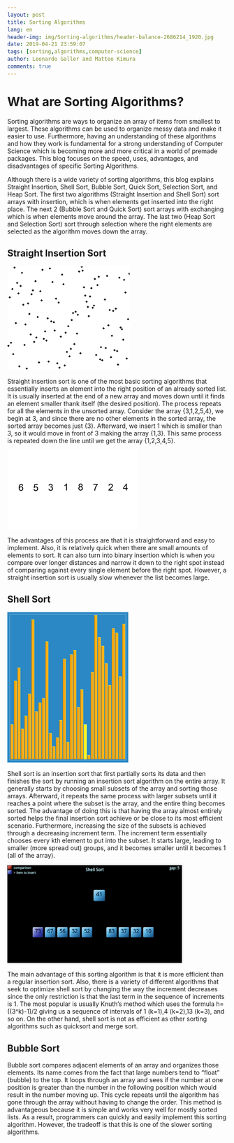 ```yaml
---
layout: post
title: Sorting Algorithms
lang: en
header-img: img/Sorting-algorithms/header-balance-2686214_1920.jpg
date: 2019-04-21 23:59:07
tags: [sorting,algorithms,computer-science]
author: Leonardo Galler and Matteo Kimura
comments: true
---
```

# What are Sorting Algorithms?

Sorting algorithms are ways to organize an array of items from smallest to largest. These algorithms can be used to organize messy data and make it easier to use. Furthermore, having an understanding of these algorithms and how they work is fundamental for a strong understanding of Computer Science which is becoming more and more critical in a world of premade packages. This blog focuses on the speed, uses, advantages, and disadvantages of specific Sorting Algorithms.

Although there is a wide variety of sorting algorithms, this blog explains Straight Insertion, Shell Sort, Bubble Sort, Quick Sort, Selection Sort, and Heap Sort. The first two algorithms (Straight Insertion and Shell Sort) sort arrays with insertion, which is when elements get inserted into the right place. The next 2 (Bubble Sort and Quick Sort) sort arrays with exchanging which is when elements move around the array. The last two (Heap Sort and Selection Sort)  sort through selection where the right elements are selected as the algorithm moves down the array.

## Straight Insertion Sort
![image alt](/img/Sorting-algorithms/Insertion_sort_animation.gif "Straight Insertion")

Straight insertion sort is one of the most basic sorting algorithms that essentially inserts an element into the right position of an already sorted list. It is usually inserted at the end of a new array and moves down until it finds an element smaller thank itself (the desired position). The process repeats for all the elements in the unsorted array. Consider the array {3,1,2,5,4}, we begin at 3, and since there are no other elements in the sorted array, the sorted array becomes just {3}. Afterward, we insert 1 which is smaller than 3, so it would move in front of 3 making the array {1,3}. This same process is repeated down the line until we get the array {1,2,3,4,5}.

![image alt](/img/Sorting-algorithms/Insertion-sort-example-300px.gif "Straight Insertion")

The advantages of this process are that it is straightforward and easy to implement. Also, it is relatively quick when there are small amounts of elements to sort. It can also turn into binary insertion which is when you compare over longer distances and narrow it down to the right spot instead of comparing against every single element before the right spot. However, a straight insertion sort is usually slow whenever the list becomes large.

## Shell Sort
![image alt](/img/Sorting-algorithms/Sorting_shellsort_anim.gif "Shell Sort")

Shell sort is an insertion sort that first partially sorts its data and then finishes the sort by running an insertion sort algorithm on the entire array. It generally starts by choosing small subsets of the array and sorting those arrays. Afterward, it repeats the same process with larger subsets until it reaches a point where the subset is the array, and the entire thing becomes sorted. The advantage of doing this is that having the array almost entirely sorted helps the final insertion sort achieve or be close to its most efficient scenario.
Furthermore, increasing the size of the subsets is achieved through a decreasing increment term. The increment term essentially chooses every kth element to put into the subset. It starts large, leading to smaller (more spread out) groups, and it becomes smaller until it becomes 1 (all of the array).

![image alt](/img/Sorting-algorithms/Shell_Sort_Algorithm.gif "Shell Sort")

The main advantage of this sorting algorithm is that it is more efficient than a regular insertion sort. Also, there is a variety of different algorithms that seek to optimize shell sort by changing the way the increment decreases since the only restriction is that the last term in the sequence of increments is 1. The most popular is usually Knuth’s method which uses the formula h=((3^k)-1)/2 giving us a sequence of intervals of 1 (k=1),4 (k=2),13 (k=3), and so on. On the other hand, shell sort is not as efficient as other sorting algorithms such as quicksort and merge sort. 

## Bubble Sort
Bubble sort compares adjacent elements of an array and organizes those elements. Its name comes from the fact that large numbers tend to “float” (bubble) to the top. It loops through an array and sees if the number at one position is greater than the number in the following position which would result in the number moving up. This cycle repeats until the algorithm has gone through the array without having to change the order. This method is advantageous because it is simple and works very well for mostly sorted lists.  As a result, programmers can quickly and easily implement this sorting algorithm. However, the tradeoff is that this is one of the slower sorting algorithms.
